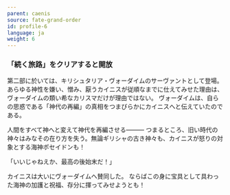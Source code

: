 ```yaml
---
parent: caenis
source: fate-grand-order
id: profile-6
language: ja
weight: 6
---
```


### 「続く旅路」をクリアすると開放

第二部に於いては、キリシュタリア・ヴォーダイムのサーヴァントとして登場。
あらゆる神性を嫌い、憎み、厭うカイニスが従順なまでに仕えてみせた理由は、ヴォーダイムの類い希なカリスマだけが理由ではない。
ヴォーダイムは、自らの思惑である「神代の再編」の真相をつまびらかにカイニスへと伝えていたのである。

人間をすべて神へと変えて神代を再編させる―――
つまるところ、旧い時代の神々はみなその在り方を失う。無論ギリシャの古き神々も、カイニスが怒りの対象とする海神ポセイドンも！

「いいじゃねえか、最高の後始末だ！」

カイニスは大いにヴォーダイムへ賛同した。
ならばこの身に宝具として具わった海神の加護と祝福、存分に揮ってみせようとも！
